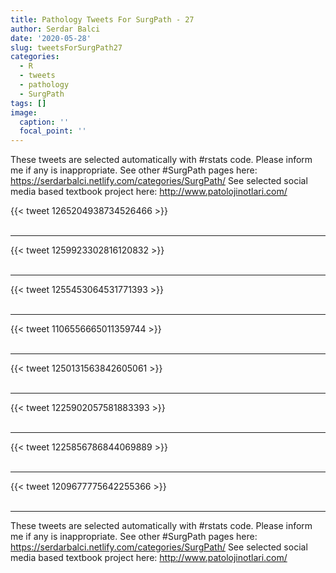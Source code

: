 ```yaml
---
title: Pathology Tweets For SurgPath - 27
author: Serdar Balci
date: '2020-05-28'
slug: tweetsForSurgPath27
categories:
  - R
  - tweets
  - pathology
  - SurgPath
tags: []
image:
  caption: ''
  focal_point: ''
---
```



These tweets are selected automatically with #rstats code. Please inform me if any is inappropriate.
See other #SurgPath pages here: https://serdarbalci.netlify.com/categories/SurgPath/ 
See selected social media based textbook project here: http://www.patolojinotlari.com/

{{< tweet 1265204938734526466 >}}
<br>
<br>
<hr>
{{< tweet 1259923302816120832 >}}
<br>
<br>
<hr>
{{< tweet 1255453064531771393 >}}
<br>
<br>
<hr>
{{< tweet 1106556665011359744 >}}
<br>
<br>
<hr>
{{< tweet 1250131563842605061 >}}
<br>
<br>
<hr>
{{< tweet 1225902057581883393 >}}
<br>
<br>
<hr>
{{< tweet 1225856786844069889 >}}
<br>
<br>
<hr>
{{< tweet 1209677775642255366 >}}
<br>
<br>
<hr>


These tweets are selected automatically with #rstats code. Please inform me if any is inappropriate.
See other #SurgPath pages here: https://serdarbalci.netlify.com/categories/SurgPath/ 
See selected social media based textbook project here: http://www.patolojinotlari.com/
